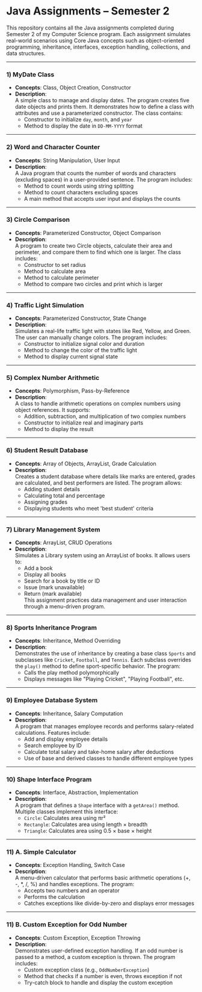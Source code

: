 # Java Assignments – Semester 2

This repository contains all the Java assignments completed during Semester 2 of my Computer Science program. Each assignment simulates real-world scenarios using Core Java concepts such as object-oriented programming, inheritance, interfaces, exception handling, collections, and data structures.

---
### 1️) MyDate Class
- **Concepts**: Class, Object Creation, Constructor
- **Description**:  
  A simple class to manage and display dates. The program creates five date objects and prints them.
  It demonstrates how to define a class with attributes and use a parameterized constructor.
  The class contains:
  - Constructor to initialize `day`, `month`, and `year`
  - Method to display the date in `DD-MM-YYYY` format

---

### 2️) Word and Character Counter
- **Concepts**: String Manipulation, User Input
- **Description**:  
  A Java program that counts the number of words and characters (excluding spaces) in a user-provided sentence.
  The program includes:
  - Method to count words using string splitting
  - Method to count characters excluding spaces
  - A main method that accepts user input and displays the counts

---

### 3️) Circle Comparison
- **Concepts**: Parameterized Constructor, Object Comparison
- **Description**:  
  A program to create two Circle objects, calculate their area and perimeter, and compare them to find which one is larger.
  The class includes:
  - Constructor to set radius
  - Method to calculate area
  - Method to calculate perimeter
  - Method to compare two circles and print which is larger

---

### 4️) Traffic Light Simulation
- **Concepts**: Parameterized Constructor, State Change
- **Description**:  
  Simulates a real-life traffic light with states like Red, Yellow, and Green. The user can manually change colors.
  The program includes:
  - Constructor to initialize signal color and duration
  - Method to change the color of the traffic light
  - Method to display current signal state

---

### 5️) Complex Number Arithmetic
- **Concepts**: Polymorphism, Pass-by-Reference
- **Description**:  
  A class to handle arithmetic operations on complex numbers using object references.
  It supports:
  - Addition, subtraction, and multiplication of two complex numbers
  - Constructor to initialize real and imaginary parts
  - Method to display the result

---

### 6️) Student Result Database
- **Concepts**: Array of Objects, ArrayList, Grade Calculation
- **Description**:  
  Creates a student database where details like marks are entered, grades are calculated, and best performers are listed.
  The program allows:
  - Adding student details
  - Calculating total and percentage
  - Assigning grades
  - Displaying students who meet 'best student' criteria

---

### 7️) Library Management System
- **Concepts**: ArrayList, CRUD Operations
- **Description**:  
  Simulates a Library system using an ArrayList of books. It allows users to:
  - Add a book
  - Display all books
  - Search for a book by title or ID
  - Issue (mark unavailable)
  - Return (mark available)  
  This assignment practices data management and user interaction through a menu-driven program.

---

### 8️) Sports Inheritance Program
- **Concepts**: Inheritance, Method Overriding
- **Description**:  
  Demonstrates the use of inheritance by creating a base class `Sports` and subclasses like `Cricket`, `Football`, and `Tennis`.
  Each subclass overrides the `play()` method to define sport-specific behavior.
  The program:
  - Calls the play method polymorphically
  - Displays messages like "Playing Cricket", "Playing Football", etc.

---

### 9️) Employee Database System
- **Concepts**: Inheritance, Salary Computation
- **Description**:  
  A program that manages employee records and performs salary-related calculations.
  Features include:
  - Add and display employee details
  - Search employee by ID
  - Calculate total salary and take-home salary after deductions
  - Use of base and derived classes to handle different employee types

---

### 1️0) Shape Interface Program
- **Concepts**: Interface, Abstraction, Implementation
- **Description**:  
  A program that defines a `Shape` interface with a `getArea()` method. Multiple classes implement this interface:
  - `Circle`: Calculates area using πr²
  - `Rectangle`: Calculates area using length × breadth
  - `Triangle`: Calculates area using 0.5 × base × height

---

### 1️1️) A. Simple Calculator
- **Concepts**: Exception Handling, Switch Case
- **Description**:  
  A menu-driven calculator that performs basic arithmetic operations (+, -, *, /, %) and handles exceptions.
  The program:
  - Accepts two numbers and an operator
  - Performs the calculation
  - Catches exceptions like divide-by-zero and displays error messages

---

### 1️1️) B. Custom Exception for Odd Number
- **Concepts**: Custom Exception, Exception Throwing
- **Description**:  
  Demonstrates user-defined exception handling. If an odd number is passed to a method, a custom exception is thrown.
  The program includes:
  - Custom exception class (e.g., `OddNumberException`)
  - Method that checks if a number is even, throws exception if not
  - Try-catch block to handle and display the custom exception
